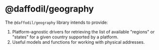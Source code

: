# @daffodil/geography

The `@daffodil/geography` library intends to provide:

1. Platform-agnostic drivers for retrieving the list of available "regions" or "states" for a given country supported by a platform.
2. Useful models and functions for working with physical addresses.

